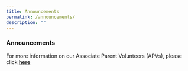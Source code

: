 ```yaml
---
title: Announcements
permalink: /announcements/
description: ""
---
```

### **Announcements**

For more information on our Associate Parent Volunteers (APVs), please click [**here**](https://staging.d2mqouuee1j5o.amplifyapp.com/parents-network/apvs/)
